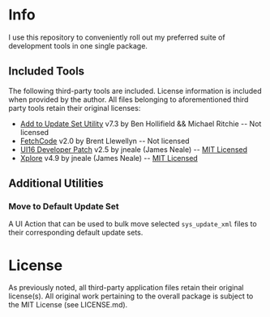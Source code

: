 # Info
I use this repository to conveniently roll out my preferred suite of development tools in one single package.
## Included Tools
The following third-party tools are included. License information is included when provided by the author. All files belonging to aforementioned third party tools retain their original licenses:
* [Add to Update Set Utility](https://developer.servicenow.com/connect.do#!/share/contents/9824957_add_to_update_set_utility?v=7.3&t=PRODUCT_DETAILS) v7.3 by Ben Hollifield && Michael Ritchie -- Not licensed
* [FetchCode](https://developer.servicenow.com/connect.do#!/share/contents/1176688_fetchcode_an_instance_code_search_utility?v=2&t=PRODUCT_DETAILS) v2.0 by Brent Llewellyn -- Not licensed
* [UI16 Developer Patch](https://github.com/sharelogic/UI16-Developer-Patch/) v2.5 by jneale (James Neale) -- [MIT Licensed](https://raw.githubusercontent.com/sharelogic/UI16-Developer-Patch/master/LICENSE.md)
* [Xplore](https://github.com/jneale/Xplore) v4.9 by jneale (James Neale) -- [MIT Licensed](https://raw.githubusercontent.com/jneale/Xplore/master/LICENSE.md)
## Additional Utilities
### Move to Default Update Set
A UI Action that can be used to bulk move selected `sys_update_xml` files to their corresponding default update sets. 
# License
As previously noted, all third-party application files retain their original license(s). All original work pertaining to the overall package is subject to the MIT License (see LICENSE.md).
